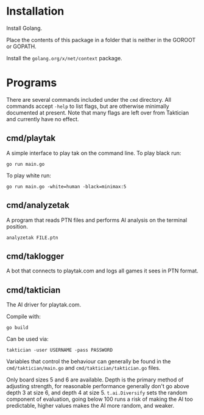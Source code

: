 # Installation

Install Golang.

Place the contents of this package in a folder that is neither in the GOROOT or GOPATH.

Install the `golang.org/x/net/context` package.

# Programs

There are several commands included under the `cmd` directory. All commands accept `-help` to list flags, but are otherwise minimally documented at present. Note that many flags are left over from Taktician and currently have no effect.

## cmd/playtak

A simple interface to play tak on the command line. To play black run:

```
go run main.go
```

To play white run:

```
go run main.go -white=human -black=minimax:5
```

## cmd/analyzetak

A program that reads PTN files and performs AI analysis on the terminal position.

```
analyzetak FILE.ptn
```

## cmd/taklogger

A bot that connects to playtak.com and logs all games it sees in PTN format.

## cmd/taktician

The AI driver for playtak.com.

Compile with:

```
go build
```

Can be used via:

```
taktician -user USERNAME -pass PASSWORD
```

Variables that control the behaviour can generally be found in the `cmd/taktician/main.go` and `cmd/taktician/taktician.go` files.

Only board sizes 5 and 6 are available. Depth is the primary method of adjusting strength, for reasonable performance generally don't go above depth 3 at size 6, and depth 4 at size 5. `t.ai.Diversify` sets the random component of evaluation, going below 100 runs a risk of making the AI too predictable, higher values makes the AI more random, and weaker.
